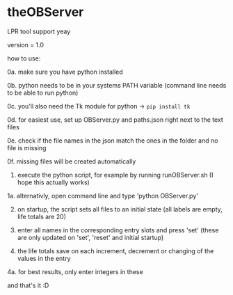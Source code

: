 # theOBServer
LPR tool support yeay

version = 1.0

how to use:

0a. make sure you have python installed

0b. python needs to be in your systems PATH variable (command line needs to be able to run python)

0c. you'll also need the Tk module for python -> `pip install tk`

0d. for easiest use, set up OBServer.py and paths.json right next to the text files

0e. check if the file names in the json match the ones in the folder and no file is missing

0f. missing files will be created automatically

1. execute the python script, for example by running runOBServer.sh (I hope this actually works)

1a. alternativly, open command line and type 'python OBServer.py'

2. on startup, the script sets all files to an initial state (all labels are empty, life totals are 20)

3. enter all names in the corresponding entry slots and press 'set' (these are only updated on 'set', 'reset' and initial startup)

4. the life totals save on each increment, decrement or changing of the values in the entry

4a. for best results, only enter integers in these

and that's it :D

